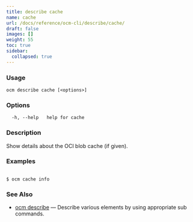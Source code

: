 ```yaml
---
title: describe cache
name: cache
url: /docs/reference/ocm-cli/describe/cache/
draft: false
images: []
weight: 55
toc: true
sidebar:
  collapsed: true
---
```

### Usage

```
ocm describe cache [<options>]
```

### Options

```
  -h, --help   help for cache
```

### Description


Show details about the OCI blob cache (if given).
	

### Examples

```

$ ocm cache info

```

### See Also

* [ocm describe](/docs/reference/ocm-cli/describe/)	 &mdash; Describe various elements by using appropriate sub commands.

